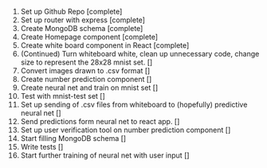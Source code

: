 1. Set up Github Repo [complete]
2. Set up router with express [complete]
3. Create MongoDB schema [complete]
4. Create Homepage component [complete]
5. Create white board component in React [complete]
5. (Continued) Turn whiteboard white, clean up unnecessary code, change size to represent the 28x28 mnist set. []
6. Convert images drawn to .csv format []
7. Create number prediction component []
8. Create neural net and train on mnist set []
9. Test with mnist-test set []
10. Set up sending of .csv files from whiteboard to (hopefully) predictive neural net []
11. Send predictions form neural net to react app. []
12. Set up user verification tool on number prediction component []
13. Start filling MongoDB schema []
14. Write tests []
15. Start further training of neural net with user input []
